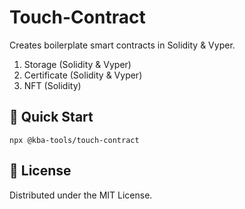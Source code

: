 # Touch-Contract

Creates boilerplate smart contracts in Solidity & Vyper.

1. Storage (Solidity & Vyper)
2. Certificate (Solidity & Vyper)
3. NFT (Solidity)

## 🔑 Quick Start

```shell
npx @kba-tools/touch-contract
```

## 📜 License

Distributed under the MIT License.
